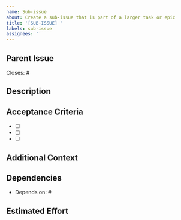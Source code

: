 ```yaml
---
name: Sub-issue
about: Create a sub-issue that is part of a larger task or epic
title: '[SUB-ISSUE] '
labels: sub-issue
assignees: ''
---
```


## Parent Issue
<!-- Link to the parent issue or epic this sub-issue belongs to -->
Closes: #

## Description
<!-- A clear and concise description of what this sub-issue addresses -->

## Acceptance Criteria
<!-- List the specific criteria that must be met for this sub-issue to be considered complete -->
- [ ] 
- [ ] 
- [ ] 

## Additional Context
<!-- Add any other context, screenshots, or information about the sub-issue here -->

## Dependencies
<!-- List any other issues or sub-issues this depends on -->
- Depends on: #

## Estimated Effort
<!-- Optional: Provide an estimate of the effort required (e.g., small, medium, large, or hours) -->
